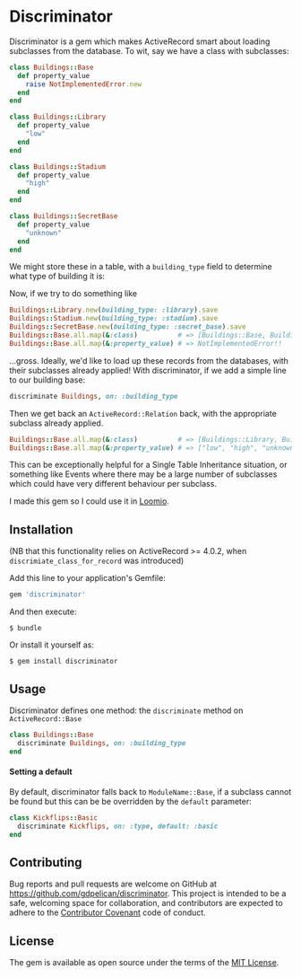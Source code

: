 # Discriminator

Discriminator is a gem which makes ActiveRecord smart about loading subclasses from the database. To wit, say we have a class with subclasses:

```ruby
class Buildings::Base
  def property_value
    raise NotImplementedError.new
  end
end

class Buildings::Library
  def property_value
    "low"
  end
end

class Buildings::Stadium
  def property_value
    "high"
  end
end

class Buildings::SecretBase
  def property_value
    "unknown"
  end
end
```

We might store these in a table, with a `building_type` field to determine what type of building it is:

Now, if we try to do something like
```ruby
Buildings::Library.new(building_type: :library).save
Buildings::Stadium.new(building_type: :stadium).save
Buildings::SecretBase.new(building_type: :secret_base).save
Buildings::Base.all.map(&:class)          # => [Buildings::Base, Buildings::Base, Buildings::Base]
Buildings::Base.all.map(&:property_value) # => NotImplementedError!!
```

...gross. Ideally, we'd like to load up these records from the databases, with their subclasses already applied! With discriminator, if we add a simple line to our building base:

```ruby
discriminate Buildings, on: :building_type
```

Then we get back an `ActiveRecord::Relation` back, with the appropriate subclass already applied.

```ruby
Buildings::Base.all.map(&:class)          # => [Buildings::Library, Buildings::Stadium, Buildings::SecretBase]
Buildings::Base.all.map(&:property_value) # => ["low", "high", "unknown"]
```

This can be exceptionally helpful for a Single Table Inheritance situation, or something like Events
where there may be a large number of subclasses which could have very different behaviour per subclass.

I made this gem so I could use it in [Loomio](http://www.github.com/loomio/loomio).

## Installation

(NB that this functionality relies on ActiveRecord >= 4.0.2, when `discrimiate_class_for_record` was introduced)

Add this line to your application's Gemfile:

```ruby
gem 'discriminator'
```

And then execute:

    $ bundle

Or install it yourself as:

    $ gem install discriminator

## Usage

Discriminator defines one method: the `discriminate` method on `ActiveRecord::Base`

```ruby
class Buildings::Base
  discriminate Buildings, on: :building_type
end
```

#### Setting a default

By default, discriminator falls back to `ModuleName::Base`, if a subclass cannot be found but this can be be overridden by the `default` parameter:

```ruby
class Kickflips::Basic
  discriminate Kickflips, on: :type, default: :basic
end
```

## Contributing

Bug reports and pull requests are welcome on GitHub at https://github.com/gdpelican/discriminator. This project is intended to be a safe, welcoming space for collaboration, and contributors are expected to adhere to the [Contributor Covenant](http://contributor-covenant.org) code of conduct.


## License

The gem is available as open source under the terms of the [MIT License](http://opensource.org/licenses/MIT).
